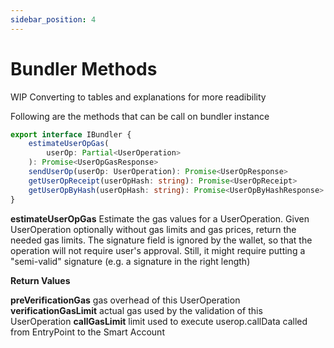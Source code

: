 ```yaml
---
sidebar_position: 4
---
```

# Bundler Methods

WIP Converting to tables and explanations for more readibility

Following are the methods that can be call on bundler instance

```typescript
export interface IBundler {
    estimateUserOpGas(
        userOp: Partial<UserOperation>
    ): Promise<UserOpGasResponse>
    sendUserOp(userOp: UserOperation): Promise<UserOpResponse>
    getUserOpReceipt(userOpHash: string): Promise<UserOpReceipt>
    getUserOpByHash(userOpHash: string): Promise<UserOpByHashResponse>
}
```

**estimateUserOpGas**
Estimate the gas values for a UserOperation. Given UserOperation optionally without gas limits and gas prices, return the needed gas limits. The signature field is ignored by the wallet, so that the operation will not require user's approval. Still, it might require putting a "semi-valid" signature (e.g. a signature in the right length)

**Return Values**

**preVerificationGas** gas overhead of this UserOperation
**verificationGasLimit** actual gas used by the validation of this UserOperation
**callGasLimit** limit used to execute userop.callData called from EntryPoint to the Smart Account